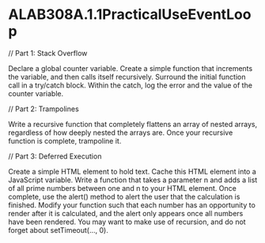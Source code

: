 # ALAB308A.1.1PracticalUseEventLoop
// Part 1: Stack Overflow

Declare a global counter variable.
Create a simple function that increments the variable, and then calls itself recursively.
Surround the initial function call in a try/catch block.
Within the catch, log the error and the value of the counter variable.

// Part 2: Trampolines

Write a recursive function that completely flattens an array of nested arrays, regardless of how deeply nested the arrays are.
Once your recursive function is complete, trampoline it.

// Part 3: Deferred Execution

Create a simple HTML element to hold text. Cache this HTML element into a JavaScript variable.
Write a function that takes a parameter n and adds a list of all prime numbers between one and n to your HTML element.
Once complete, use the alert() method to alert the user that the calculation is finished.
Modify your function such that each number has an opportunity to render after it is calculated, and the alert only appears once all numbers have been rendered.
You may want to make use of recursion, and do not forget about setTimeout(..., 0).